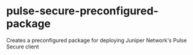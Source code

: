 # pulse-secure-preconfigured-package
Creates a preconfigured package for deploying Juniper Network's Pulse Secure client
